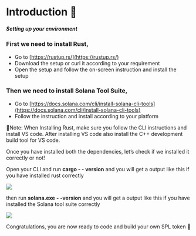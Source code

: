 Introduction 🔮
===============

##### Setting up your environment

### First we need to install Rust,

*   Go to [https://rustup.rs/](https://rustup.rs/)
*   Download the setup or curl it according to your requirement
*   Open the setup and follow the on-screen instruction and install the setup

### Then we need to install Solana Tool Suite,

*   Go to [https://docs.solana.com/cli/install-solana-cli-tools](https://docs.solana.com/cli/install-solana-cli-tools)
*   Follow the instruction and install according to your platform

🧵Note: When Installing Rust, make sure you follow the CLI instructions and install VS code. After installing VS code also install the C++ development build tool for VS code.

Once you have installed both the dependencies, let’s check if we installed it correctly or not!

Open your CLI and run **cargo - - version** and you will get a output like this if you have installed rust correctly

![](https://lh4.googleusercontent.com/DVkJRYUoWa5fcTTpa1KMAVaaO6b-RtDtEGRiryT64KET1WPjQRQJojWbHmK7CKdHcv49GsgYT0HAHGI0MCDIy2ZVLMc79593trphVSQZ-phEFcDGZCgcC2xF6VgmWUO-tndIcC58I-7f32z0kM6TKHE2rtPBqBI1RVnuef7aX5Yg_MJvAJuFlTSZ3g)

then run **solana.exe** **\- -version** and you will get a output like this if you have installed the Solana tool suite correctly

![](https://lh5.googleusercontent.com/PRk3WmUJHFxNKDmEBhon6DxPPu615nOaiedfzHzXoswNOJ7HjluqvUBj9F-i01EUcRaXoZ4moosFG-uRrKRarqHQfGIBFzF3a9PG3i-U9348xJdnEXiZdkWQ65euOanS4PpdC4tcbI0LbPTeKSI7XUQscxTy5Lz_dCN-MfqzVVg08CEF8C4KMJptqw)

Congratulations, you are now ready to code and build your own SPL token 🎉